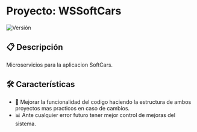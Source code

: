 # Proyecto: WSSoftCars

![Versión](https://img.shields.io/badge/versión-1.0.0-blue)

## 📋 **Descripción**
Microservicios para la aplicacion SoftCars.

## 🛠️ **Características**
- 🚀 Mejorar la funcionalidad del codigo haciendo la estructura de ambos proyectos mas practicos en caso de cambios.
- 📊 Ante cualquier error futuro tener mejor control de mejoras del sistema.